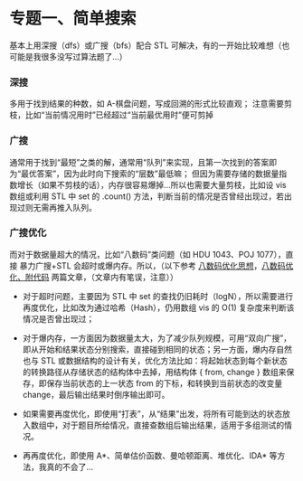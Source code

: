 # 专题一、简单搜索

基本上用深搜（dfs）或广搜（bfs）配合 STL 可解决，有的一开始比较难想（也可能是我很多没写过算法题了...）

### 深搜

多用于找到结果的种数，如 A-棋盘问题，写成回溯的形式比较直观；
注意需要剪枝，比如“当前情况用时”已经超过“当前最优用时”便可剪掉

### 广搜

通常用于找到“最短”之类的解，通常用“队列”来实现，且第一次找到的答案即为“最优答案”，因为此时向下搜索的“层数”最低嘛；
但因为需要存储的数据量指数增长（如果不剪枝的话），内存很容易爆掉...所以也需要大量剪枝，比如设 vis 数组或利用 STL 中 set 的 .count() 方法，判断当前的情况是否曾经出现过，若出现过则无需再推入队列。

### 广搜优化

而对于数据量超大的情况，比如“八数码”类问题（如 HDU 1043、POJ 1077），直接 暴力广搜+STL 会超时或爆内存。所以，（以下参考 [八数码优化思想](http://www.cnblogs.com/goodness/archive/2010/05/04/1727141.html)，[八数码优化、附代码](https://www.cnblogs.com/zufezzt/p/5659276.html) 两篇文章，（文章内有笔误，注意））

* 对于超时问题，主要因为 STL 中 set 的查找仍旧耗时（logN），所以需要进行再度优化，比如改为通过哈希（Hash），仍用数组 vis 的 O(1) 复杂度来判断该情况是否曾出现过；

* 对于爆内存，一方面因为数据量太大，为了减少队列规模，可用“双向广搜”，即从开始和结果状态分别搜索，直接碰到相同的状态；另一方面，爆内存自然也与 STL 或数据结构的设计有关，优化方法比如：将起始状态到每个新状态的转换路径从存储状态的结构体中去掉，用结构体 { from, change } 数组来保存，即保存当前状态的上一状态 from 的下标，和转换到当前状态的改变量 change，最后输出结果时倒序输出即可。

* 如果需要再度优化，即使用“打表”，从“结果”出发，将所有可能到达的状态放入数组中，对于题目所给情况，直接查数组后输出结果，适用于多组测试的情况。

* 再再度优化，即使用 A*、简单估价函数、曼哈顿距离、堆优化、IDA* 等方法，我真的不会了...
